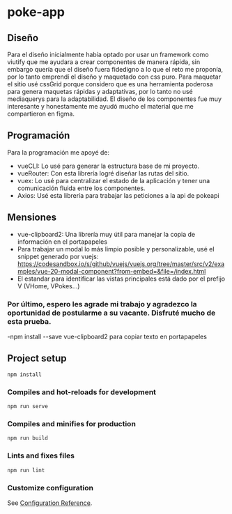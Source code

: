 # poke-app
## Diseño
Para el diseño inicialmente había optado por usar un framework como viutify que me ayudara a crear componentes de manera rápida, sin embargo quería que el diseño fuera fidedigno a lo que el reto me proponía, por lo tanto emprendí el diseño y maquetado con css puro. Para maquetar el sitio usé cssGrid porque considero que es una herramienta poderosa para genera maquetas rápidas y adaptativas, por lo tanto no usé mediaquerys para la adaptabilidad. El diseño de los componentes fue muy interesante y honestamente me ayudó mucho el material que me compartieron en figma.
## Programación
Para la programación me apoyé de:
- vueCLI: Lo usé para generar la estructura base de mi proyecto.
- vueRouter: Con esta librería logré diseñar las rutas del sitio.
- vuex: Lo usé para centralizar el estado de la aplicación y tener una comunicación fluida entre los componentes.
- Axios: Usé esta librería para trabajar las peticiones a la api de pokeapi
## Mensiones
- vue-clipboard2: Una librería muy útil para manejar la copia de información en el portapapeles
- Para trabajar un modal lo más limpio posible y personalizable, usé el snippet generado por vuejs: https://codesandbox.io/s/github/vuejs/vuejs.org/tree/master/src/v2/examples/vue-20-modal-component?from-embed=&file=/index.html
- El estandar para identificar las vistas principales está dado por el prefijo V (VHome, VPokes...)

### Por último, espero les agrade mi trabajo y agradezco la oportunidad de postularme a su vacante. Disfruté mucho de esta prueba.

-npm install --save vue-clipboard2 para copiar texto en portapapeles
## Project setup
```
npm install
```

### Compiles and hot-reloads for development
```
npm run serve
```

### Compiles and minifies for production
```
npm run build
```

### Lints and fixes files
```
npm run lint
```

### Customize configuration
See [Configuration Reference](https://cli.vuejs.org/config/).

